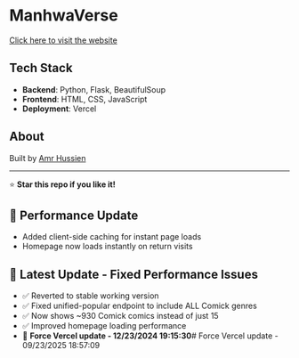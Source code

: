 # ManhwaVerse

[Click here to visit the website](https://comik-47n3.vercel.app/)


## Tech Stack

- **Backend**: Python, Flask, BeautifulSoup
- **Frontend**: HTML, CSS, JavaScript
- **Deployment**: Vercel



## About

Built by [Amr Hussien](https://github.com/AmrHuss) 

---

⭐ **Star this repo if you like it!**

## 🚀 Performance Update
- Added client-side caching for instant page loads
- Homepage now loads instantly on return visits

## 🔄 Latest Update - Fixed Performance Issues
- ✅ Reverted to stable working version
- ✅ Fixed unified-popular endpoint to include ALL Comick genres  
- ✅ Now shows ~930 Comick comics instead of just 15
- ✅ Improved homepage loading performance
- 🚀 **Force Vercel update - 12/23/2024 19:15:30**#   F o r c e   V e r c e l   u p d a t e   -   0 9 / 2 3 / 2 0 2 5   1 8 : 5 7 : 0 9 
 

 
